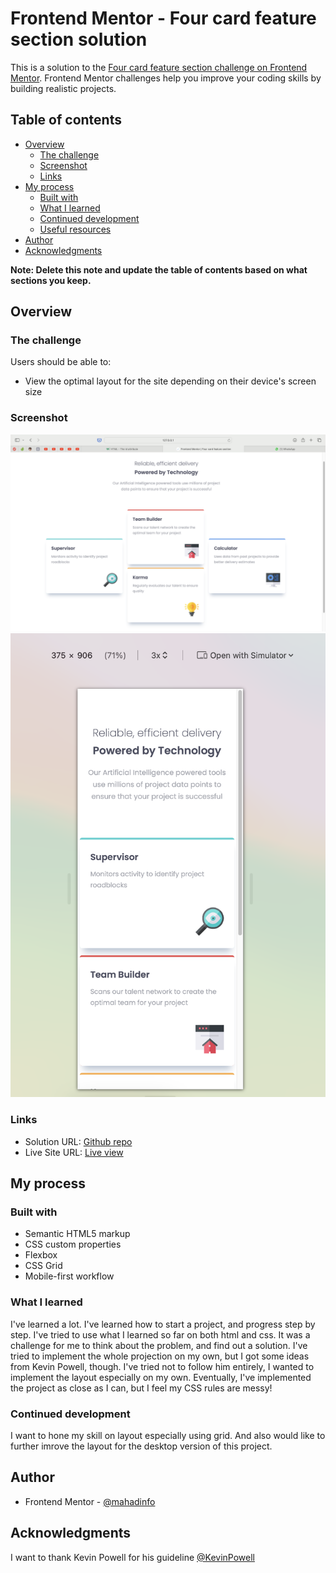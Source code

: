 # Frontend Mentor - Four card feature section solution

This is a solution to the [Four card feature section challenge on Frontend Mentor](https://www.frontendmentor.io/challenges/four-card-feature-section-weK1eFYK). Frontend Mentor challenges help you improve your coding skills by building realistic projects. 

## Table of contents

- [Overview](#overview)
  - [The challenge](#the-challenge)
  - [Screenshot](#screenshot)
  - [Links](#links)
- [My process](#my-process)
  - [Built with](#built-with)
  - [What I learned](#what-i-learned)
  - [Continued development](#continued-development)
  - [Useful resources](#useful-resources)
- [Author](#author)
- [Acknowledgments](#acknowledgments)

**Note: Delete this note and update the table of contents based on what sections you keep.**

## Overview

### The challenge

Users should be able to:

- View the optimal layout for the site depending on their device's screen size

### Screenshot

![The desktop version](screenshots/screenshot-desktop.png "Desktop version")
![Moble version](screenshots/screenshot-mobile.png "Mobile version")

### Links

- Solution URL: [Github repo](https://github.com/mahfolio/four-card-feature-section)
- Live Site URL: [Live view](https://four-card-feature-section-pied-six.vercel.app)

## My process

### Built with

- Semantic HTML5 markup
- CSS custom properties
- Flexbox
- CSS Grid
- Mobile-first workflow

### What I learned

I've learned a lot. I've learned how to start a project, and progress step by step. I've tried to use what I learned so far on both html and css. It was a challenge for me to think about the problem, and find out a solution. I've tried to implement the whole projection on my own, but I got some ideas from Kevin Powell, though. I've tried not to follow him entirely, I wanted to implement the layout especially on my own. Eventually, I've implemented the project as close as I can, but I feel my CSS rules are messy!

### Continued development

I want to hone my skill on layout especially using grid. And also would like to further imrove the layout for the desktop version of this project.

## Author

- Frontend Mentor - [@mahadinfo](https://www.frontendmentor.io/profile/mahadinfo)

## Acknowledgments

I want to thank Kevin Powell for his guideline [@KevinPowell](https://www.youtube.com/@KevinPowell)
